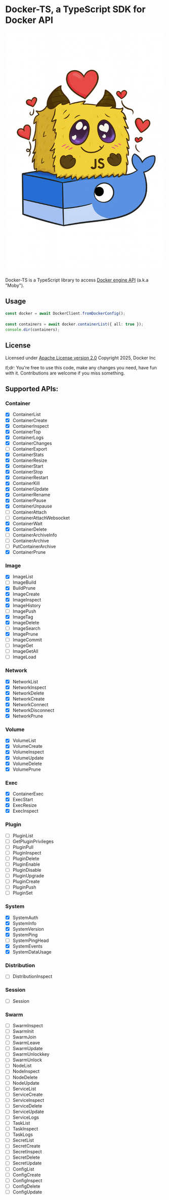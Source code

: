 # Docker-TS, a TypeScript SDK for Docker API

![logo](logo.png)

Docker-TS is a TypeScript library to access [Docker engine API](https://docs.docker.com/reference/api/engine/#view-the-api-reference) (a.k.a "Moby").

## Usage

```typescript
const docker = await DockerClient.fromDockerConfig();

const containers = await docker.containerList({ all: true });
console.dir(containers);
```

## License

Licensed under [Apache License version 2.0](https://www.apache.org/licenses/LICENSE-2.0)
Copyright 2025, Docker Inc

_tl;dr:_ You're free to use this code, make any changes you need, have fun with it. Contributions are welcome if you miss something.

## Supported APIs:

### Container

- [x] ContainerList
- [x] ContainerCreate
- [x] ContainerInspect
- [x] ContainerTop
- [x] ContainerLogs
- [x] ContainerChanges
- [ ] ContainerExport
- [x] ContainerStats
- [x] ContainerResize
- [x] ContainerStart
- [x] ContainerStop
- [x] ContainerRestart
- [x] ContainerKill
- [x] ContainerUpdate
- [x] ContainerRename
- [x] ContainerPause
- [x] ContainerUnpause
- [ ] ContainerAttach
- [ ] ContainerAttachWebsocket
- [x] ContainerWait
- [x] ContainerDelete
- [ ] ContainerArchiveInfo
- [ ] ContainerArchive
- [ ] PutContainerArchive
- [x] ContainerPrune

### Image

- [x] ImageList
- [ ] ImageBuild
- [x] BuildPrune
- [x] ImageCreate
- [x] ImageInspect
- [x] ImageHistory
- [ ] ImagePush
- [x] ImageTag
- [x] ImageDelete
- [ ] ImageSearch
- [x] ImagePrune
- [ ] ImageCommit
- [ ] ImageGet
- [ ] ImageGetAll
- [ ] ImageLoad

### Network

- [x] NetworkList
- [x] NetworkInspect
- [x] NetworkDelete
- [x] NetworkCreate
- [x] NetworkConnect
- [x] NetworkDisconnect
- [x] NetworkPrune

### Volume

- [x] VolumeList
- [x] VolumeCreate
- [x] VolumeInspect
- [x] VolumeUpdate
- [x] VolumeDelete
- [x] VolumePrune

### Exec

- [x] ContainerExec
- [x] ExecStart
- [x] ExecResize
- [x] ExecInspect

### Plugin

- [ ] PluginList
- [ ] GetPluginPrivileges
- [ ] PluginPull
- [ ] PluginInspect
- [ ] PluginDelete
- [ ] PluginEnable
- [ ] PluginDisable
- [ ] PluginUpgrade
- [ ] PluginCreate
- [ ] PluginPush
- [ ] PluginSet

### System

- [x] SystemAuth
- [x] SystemInfo
- [x] SystemVersion
- [x] SystemPing
- [ ] SystemPingHead
- [x] SystemEvents
- [x] SystemDataUsage

### Distribution

- [ ] DistributionInspect

### Session

- [ ] Session

### Swarm

- [ ] SwarmInspect
- [ ] SwarmInit
- [ ] SwarmJoin
- [ ] SwarmLeave
- [ ] SwarmUpdate
- [ ] SwarmUnlockkey
- [ ] SwarmUnlock
- [ ] NodeList
- [ ] NodeInspect
- [ ] NodeDelete
- [ ] NodeUpdate
- [ ] ServiceList
- [ ] ServiceCreate
- [ ] ServiceInspect
- [ ] ServiceDelete
- [ ] ServiceUpdate
- [ ] ServiceLogs
- [ ] TaskList
- [ ] TaskInspect
- [ ] TaskLogs
- [ ] SecretList
- [ ] SecretCreate
- [ ] SecretInspect
- [ ] SecretDelete
- [ ] SecretUpdate
- [ ] ConfigList
- [ ] ConfigCreate
- [ ] ConfigInspect
- [ ] ConfigDelete
- [ ] ConfigUpdate
